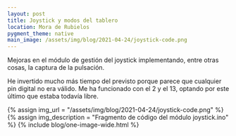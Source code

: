 ```yaml
---
layout: post
title: Joystick y modos del tablero
location: Mora de Rubielos
pygment_theme: native
main_image: /assets/img/blog/2021-04-24/joystick-code.png
---
```

Mejoras en el módulo de gestión del joystick implementando, entre otras cosas,
la captura de la pulsación.

He invertido mucho más tiempo del previsto porque parece que cualquier pin
digital no era válido. Me ha funcionado con el 2 y el 13, optando por este
último que estaba todavía libre.

{% assign img_url = "/assets/img/blog/2021-04-24/joystick-code.png" %}
{% assign img_description = "Fragmento de código del módulo joystick.ino" %}
{% include blog/one-image-wide.html %}